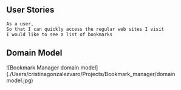 ## User Stories

```
As a user, 
So that I can quickly access the regular web sites I visit
I would like to see a list of bookmarks
```

## Domain Model
![Bookmark Manager domain model](./Users/cristinagonzalezvaro/Projects/Bookmark_manager/domain model.jpg)